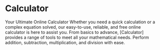 # Calculator
Your Ultimate Online Calculator  Whether you need a quick calculation or a complex equation solved, our easy-to-use, reliable, and free online calculator is here to assist you. From basics to advance, [Calculator] provides a range of tools to meet all your mathematical needs. Perform addition, subtraction, multiplication, and division with ease.
